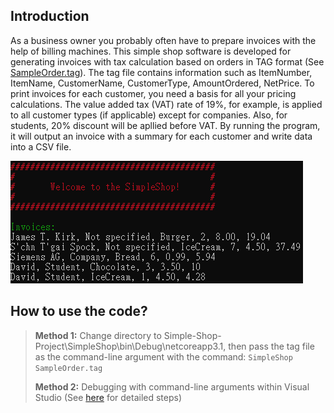 ## Introduction
As a business owner you probably often have to prepare invoices with the help of billing machines.
This simple shop software is developed for generating invoices with tax calculation based on orders in TAG format (See [SampleOrder.tag](./SimpleShop.Test/SampleOrder.tag)).
The tag file contains information such as ItemNumber, ItemName, CustomerName, CustomerType, AmountOrdered, NetPrice.
To print invoices for each customer, you need a basis for all your pricing calculations. The value added tax (VAT) rate of 19%, for example, is applied to all customer types (if applicable) except for companies.
Also, for students, 20% discount will be apllied before VAT.
By running the program, it will output an invoice with a summary for each customer and write data into a CSV file.   

![alt text](SampleOutput.png)

## How to use the code?
> **Method 1:** Change directory to Simple-Shop-Project\SimpleShop\bin\Debug\netcoreapp3.1, then pass the tag file as the command-line argument with the command: ```SimpleShop SampleOrder.tag```  
> 
> **Method 2:** Debugging with command-line arguments within Visual Studio (See [here](https://dailydotnettips.com/how-to-pass-command-line-arguments-using-visual-studio/) for detailed steps)
  
